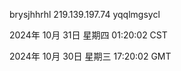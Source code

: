 brysjhhrhl 219.139.197.74 yqqlmgsycl

2024年 10月 31日 星期四 01:20:02 CST

2024年 10月 30日 星期三 17:20:02 GMT
